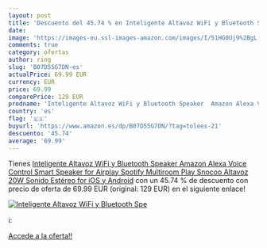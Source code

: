 ```yaml
---
layout: post
title: 'Descuento del 45.74 % en Inteligente Altavoz WiFi y Bluetooth Spe'
date: 
image: 'https://images-eu.ssl-images-amazon.com/images/I/51HG0Uj9%2BgL._SL200_.jpg'
comments: true
category: ofertas
author: ring
slug: 'B07D55G7DN-es'
actualPrice: 69.99 EUR
currency: EUR
price: 69.99
comparePrice: 129 EUR
prodname: 'Inteligente Altavoz WiFi y Bluetooth Speaker  Amazon Alexa Voice Control Smart Speaker for Airplay Spotify Multiroom Play  Snocoo Altavoz 20W Sonido Estéreo for iOS y Android'
country: 'es'
flag: '🇪🇸'
buyurl: 'https://www.amazon.es/dp/B07D55G7DN/?tag=tolees-21'
descuento: '45.74'
average: '69.99'
---
```


Tienes [Inteligente Altavoz WiFi y Bluetooth Speaker  Amazon Alexa Voice Control Smart Speaker for Airplay Spotify Multiroom Play  Snocoo Altavoz 20W Sonido Estéreo for iOS y Android](https://www.amazon.es/dp/B07D55G7DN/?tag=tolees-21) con un 45.74 % de descuento con precio de oferta de 69.99 EUR (original: 129 EUR) en el siguiente enlace!

[![Inteligente Altavoz WiFi y Bluetooth Spe](https://images-eu.ssl-images-amazon.com/images/I/51HG0Uj9%2BgL._SL200_.jpg)](https://www.amazon.es/dp/B07D55G7DN/?tag=tolees-21)

ℹ️:


[Accede a la oferta!!](https://www.amazon.es/dp/B07D55G7DN/?tag=tolees-21)
